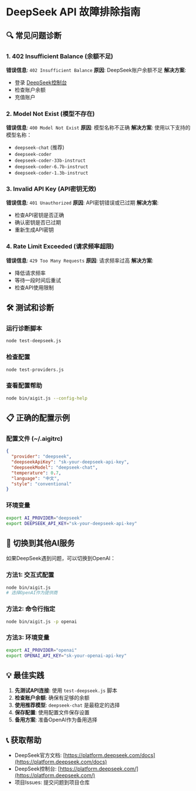 # DeepSeek API 故障排除指南

## 🔍 常见问题诊断

### 1. 402 Insufficient Balance (余额不足)
**错误信息**: `402 Insufficient Balance`
**原因**: DeepSeek账户余额不足
**解决方案**:
- 登录 [DeepSeek控制台](https://platform.deepseek.com/)
- 检查账户余额
- 充值账户

### 2. Model Not Exist (模型不存在)
**错误信息**: `400 Model Not Exist`
**原因**: 模型名称不正确
**解决方案**: 使用以下支持的模型名称：
- `deepseek-chat` (推荐)
- `deepseek-coder`
- `deepseek-coder-33b-instruct`
- `deepseek-coder-6.7b-instruct`
- `deepseek-coder-1.3b-instruct`

### 3. Invalid API Key (API密钥无效)
**错误信息**: `401 Unauthorized`
**原因**: API密钥错误或已过期
**解决方案**:
- 检查API密钥是否正确
- 确认密钥是否已过期
- 重新生成API密钥

### 4. Rate Limit Exceeded (请求频率超限)
**错误信息**: `429 Too Many Requests`
**原因**: 请求频率过高
**解决方案**:
- 降低请求频率
- 等待一段时间后重试
- 检查API使用限制

## 🛠️ 测试和诊断

### 运行诊断脚本
```bash
node test-deepseek.js
```

### 检查配置
```bash
node test-providers.js
```

### 查看配置帮助
```bash
node bin/aigit.js --config-help
```

## 📋 正确的配置示例

### 配置文件 (~/.aigitrc)
```json
{
  "provider": "deepseek",
  "deepseekApiKey": "sk-your-deepseek-api-key",
  "deepseekModel": "deepseek-chat",
  "temperature": 0.7,
  "language": "中文",
  "style": "conventional"
}
```

### 环境变量
```bash
export AI_PROVIDER="deepseek"
export DEEPSEEK_API_KEY="sk-your-deepseek-api-key"
```

## 🔄 切换到其他AI服务

如果DeepSeek遇到问题，可以切换到OpenAI：

### 方法1: 交互式配置
```bash
node bin/aigit.js
# 选择OpenAI作为提供商
```

### 方法2: 命令行指定
```bash
node bin/aigit.js -p openai
```

### 方法3: 环境变量
```bash
export AI_PROVIDER="openai"
export OPENAI_API_KEY="sk-your-openai-api-key"
```

## 💡 最佳实践

1. **先测试API连接**: 使用 `test-deepseek.js` 脚本
2. **检查账户余额**: 确保有足够的余额
3. **使用推荐模型**: `deepseek-chat` 是最稳定的选择
4. **保存配置**: 使用配置文件保存设置
5. **备用方案**: 准备OpenAI作为备用选择

## 📞 获取帮助

- DeepSeek官方文档: [https://platform.deepseek.com/docs](https://platform.deepseek.com/docs)
- DeepSeek控制台: [https://platform.deepseek.com/](https://platform.deepseek.com/)
- 项目Issues: 提交问题到项目仓库
